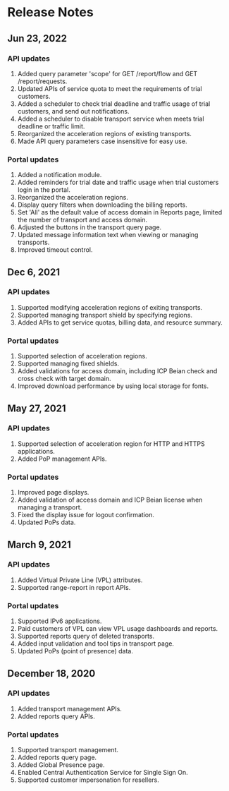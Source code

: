# Release Notes

## Jun 23, 2022
### API updates
1. Added query parameter 'scope' for GET /report/flow and GET /report/requests.
2. Updated APIs of service quota to meet the requirements of trial customers.
3. Added a scheduler to check trial deadline and traffic usage of trial customers, and send out notifications.
4. Added a scheduler to disable transport service when meets trial deadline or traffic limit.
5. Reorganized the acceleration regions of existing transports.
6. Made API query parameters case insensitive for easy use.

### Portal updates
1. Added a notification module.
2. Added reminders for trial date and traffic usage when trial customers login in the portal.
3. Reorganized the acceleration regions.
4. Display query filters when downloading the billing reports.
5. Set 'All' as the default value of access domain in Reports page, limited the number of transport and access domain.
6. Adjusted the buttons in the transport query page.
7. Updated message information text when viewing or managing transports.
8. Improved timeout control.
 
## Dec 6, 2021
### API updates
1. Supported modifying acceleration regions of exiting transports.
2. Supported managing transport shield by specifying regions.
3. Added APIs to get service quotas, billing data, and resource summary.

### Portal updates
1. Supported selection of acceleration regions.
2. Supported managing fixed shields.
3. Added validations for access domain, including ICP Beian check and cross check with target domain.
4. Improved download performance by using local storage for fonts.

## May 27, 2021
### API updates
1. Supported selection of acceleration region for HTTP and HTTPS applications.
2. Added PoP management APIs.

### Portal updates
1. Improved page displays.
2. Added validation of access domain and ICP Beian license when managing a transport.
3. Fixed the display issue for logout confirmation.
4. Updated PoPs data.

## March 9, 2021
### API updates
1. Added Virtual Private Line (VPL) attributes.
2. Supported range-report in report APIs.

### Portal updates
1. Supported IPv6 applications.
2. Paid customers of VPL can view VPL usage dashboards and reports.
3. Supported reports query of deleted transports.
4. Added input validation and tool tips in transport page.
5. Updated PoPs (point of presence) data.

## December 18, 2020
### API updates
1. Added transport management APIs.
2. Added reports query APIs.

### Portal updates
1. Supported transport management.
2. Added reports query page.
3. Added Global Presence page.
4. Enabled Central Authentication Service for Single Sign On.
5. Supported customer impersonation for resellers.
